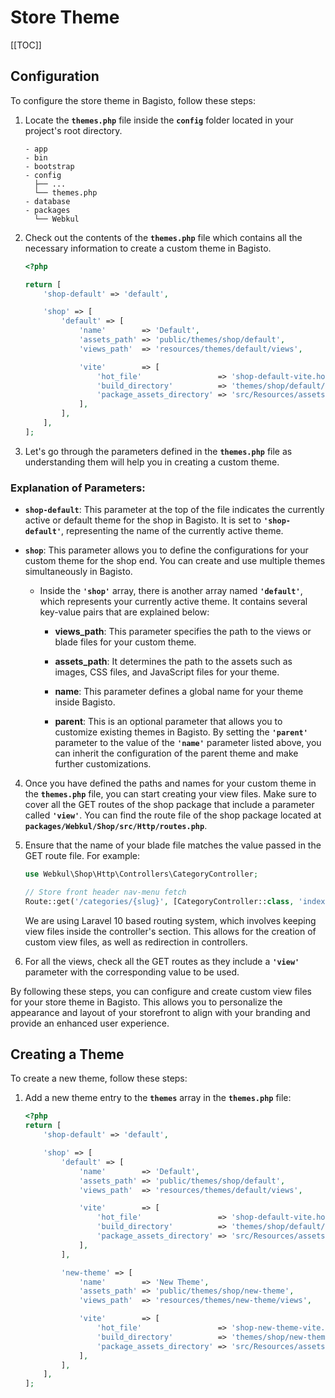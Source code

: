 # Store Theme

[[TOC]]

## Configuration

To configure the store theme in Bagisto, follow these steps:

1. Locate the **`themes.php`** file inside the **`config`** folder located in your project's root directory.

    ```
    - app
    - bin
    - bootstrap
    - config
      ├── ...
      └── themes.php
    - database
    - packages
      └── Webkul
    ```

2. Check out the contents of the **`themes.php`** file which contains all the necessary information to create a custom theme in Bagisto.

    ```php
    <?php

    return [
        'shop-default' => 'default',

        'shop' => [
            'default' => [
                'name'        => 'Default',
                'assets_path' => 'public/themes/shop/default',
                'views_path'  => 'resources/themes/default/views',

                'vite'        => [
                    'hot_file'                 => 'shop-default-vite.hot',
                    'build_directory'          => 'themes/shop/default/build',
                    'package_assets_directory' => 'src/Resources/assets',
                ],
            ],
        ],
    ];
    ```

3. Let's go through the parameters defined in the **`themes.php`** file as understanding them will help you in creating a custom theme.

### Explanation of Parameters:

- **`shop-default`**: This parameter at the top of the file indicates the currently active or default theme for the shop in Bagisto. It is set to **`'shop-default'`**, representing the name of the currently active theme.

- **`shop`**: This parameter allows you to define the configurations for your custom theme for the shop end. You can create and use multiple themes simultaneously in Bagisto.

    - Inside the **`'shop'`** array, there is another array named **`'default'`**, which represents your currently active theme. It contains several key-value pairs that are explained below:

        - **views_path**: This parameter specifies the path to the views or blade files for your custom theme.

        - **assets_path**: It determines the path to the assets such as images, CSS files, and JavaScript files for your theme.

        - **name**: This parameter defines a global name for your theme inside Bagisto.

        - **parent**: This is an optional parameter that allows you to customize existing themes in Bagisto. By setting the **`'parent'`** parameter to the value of the **`'name'`** parameter listed above, you can inherit the configuration of the parent theme and make further customizations.

4. Once you have defined the paths and names for your custom theme in the **`themes.php`** file, you can start creating your view files. Make sure to cover all the GET routes of the shop package that include a parameter called **`'view'`**. You can find the route file of the shop package located at **`packages/Webkul/Shop/src/Http/routes.php`**.

5. Ensure that the name of your blade file matches the value passed in the GET route file. For example:

    ```php
    use Webkul\Shop\Http\Controllers\CategoryController;

    // Store front header nav-menu fetch
    Route::get('/categories/{slug}', [CategoryController::class, 'index'])->name('shop.categories.index');
    ```

    We are using Laravel 10 based routing system, which involves keeping view files inside the controller's section. This allows for the creation of custom view files, as well as redirection in controllers.

6. For all the views, check all the GET routes as they include a **`'view'`** parameter with the corresponding value to be used.

By following these steps, you can configure and create custom view files for your store theme in Bagisto. This allows you to personalize the appearance and layout of your storefront to align with your branding and provide an enhanced user experience.

## Creating a Theme

To create a new theme, follow these steps:

1. Add a new theme entry to the **`themes`** array in the **`themes.php`** file:

    ```php
    <?php
    return [
        'shop-default' => 'default',

        'shop' => [
            'default' => [
                'name'        => 'Default',
                'assets_path' => 'public/themes/shop/default',
                'views_path'  => 'resources/themes/default/views',

                'vite'        => [
                    'hot_file'                 => 'shop-default-vite.hot',
                    'build_directory'          => 'themes/shop/default/build',
                    'package_assets_directory' => 'src/Resources/assets',
                ],
            ],

            'new-theme' => [
                'name'        => 'New Theme',
                'assets_path' => 'public/themes/shop/new-theme',
                'views_path'  => 'resources/themes/new-theme/views',

                'vite'        => [
                    'hot_file'                 => 'shop-new-theme-vite.hot',
                    'build_directory'          => 'themes/shop/new-theme/build',
                    'package_assets_directory' => 'src/Resources/assets',
                ],
            ],
        ],
    ];
    ```